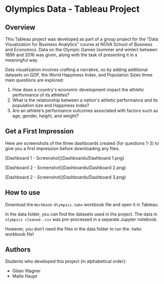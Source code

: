 # Olympics Data - Tableau Project

## Overview
This Tableau project was developed as part of a group project for the "Data Visualization for Business Analytics" course at NOVA School of Business and Economics. Data on the Olympic Games (summer and winter) between 1896 and 2016 was given, along with the task of presenting it in a meaningful way.

Data visualization involves crafting a narrative, so by adding additional datasets on GDP, the World Happiness Index, and Population Sizes three main questions are explored:

1. How does a country's economic development impact the athletic performance of its athletes?
2. What is the relationship between a nation's athletic performance and its population size and Happiness Index?
3. Are an athlete's performance outcomes associated with factors such as age, gender, height, and weight?


## Get a First Impression 

Here are screenshots of the three dashboards created (for questions 1-3) to give you a first impression before downloading any files.


[Dashboard 1 - Screenshot](Dashboards/Dashboard 1.png)

[Dashboard 2 - Screenshot](Dashboards/Dashboard 2.png)

[Dashboard 2 - Screenshot](Dashboards/Dashboard 3.png)


## How to use

Download the `Workbook-Olympics.twbx` workbook file and open it in Tableau.

In the data folder, you can find the datasets used in the project. The data in `olympics cleaned-.csv` was pre-processed in a separate Jupyter notebook.

However, you don’t need the files in the data folder to run the .twbx workbook file!

## Authors
Students who developed this project (in alphabetical order):
- Gilian Wagner
- Malte Haupt
